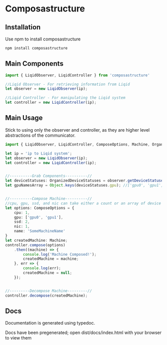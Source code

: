 # Composastructure

## Installation

Use npm to install composastructure

```bash
npm install composastructure
```

## Main Components

```ts
import { LiqidObserver, LiqidController } from 'composastructure'

//Liqid Observer - For retrieving information from Liqid
let observer = new LiqidObserver(ip);

//Liqid Controller - For manipulating the Liqid system
let controller = new LiqidController(ip);
```

## Main Usage

Stick to using only the observer and controller, as they are higher level abstractions of the communicator.

```ts
import { LiqidObserver, LiqidController, ComposeOptions, Machine, OrganizedDeviceStatuses } from 'composastructure'

let ip = 'ip to Liqid system';
let observer = new LiqidObserver(ip);
let controller = new LiqidController(ip);


//----------Grab Components----------//
let deviceStatuses: OrganizedDeviceStatuses = observer.getDeviceStatusesOrganized();
let gpuNamesArray = Object.keys(deviceStatuses.gpu); //['gpu0', 'gpu1', ...]


//----------Compose Machine----------//
//cpu, gpu, ssd, and nic can take either a count or an array of device names
let options: ComposeOptions = {
    cpu: 1,
    gpu: ['gpu0', 'gpu1'],
    ssd: 2,
    nic: 1,
    name: 'SomeMachineName'
}
let createdMachine: Machine;
controller.compose(options)
    .then((machine) => {
        console.log('Machine Composed!');
        createdMachine = machine;
    }, err => {
        console.log(err);
        createdMachine = null;
    });


//---------Decompose Machine---------//
controller.decompose(createdMachine);
```

## Docs
Documentation is generated using typedoc.

Docs have been pregenerated; open dist/docs/index.html with your browser to view them
